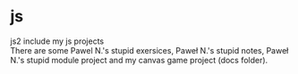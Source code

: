 # js
js2 include my js projects </br>
There are some Pawel N.'s stupid exersices, Paweł N.'s stupid notes, Paweł N.'s stupid module project and my canvas game project (docs folder).
